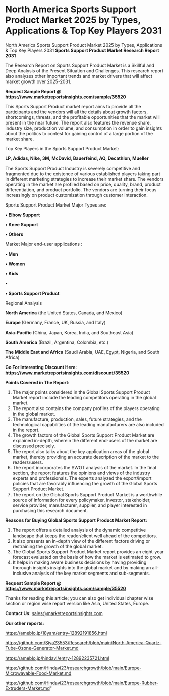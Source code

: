 # North America Sports Support Product Market 2025 by Types, Applications & Top Key Players 2031
North America Sports Support Product Market 2025 by Types, Applications & Top Key Players 2031
<strong>Sports Support Product Market Research Report 2031</strong>

The Research Report on Sports Support Product Market is a Skillful and Deep Analysis of the Present Situation and Challenges. This research report also analyzes other important trends and market drivers that will affect market growth over 2025-2031.

<strong>Request Sample Report @ <a href=https://www.marketreportsinsights.com/sample/35520>https://www.marketreportsinsights.com/sample/35520</a></strong>

This Sports Support Product market report aims to provide all the participants and the vendors will all the details about growth factors, shortcomings, threats, and the profitable opportunities that the market will present in the near future. The report also features the revenue share, industry size, production volume, and consumption in order to gain insights about the politics to contest for gaining control of a large portion of the market share.

Top Key Players in the Sports Support Product Market:

<strong>LP, Adidas, Nike, 3M, McDavid, Bauerfeind, AQ, Decathlon, Mueller</strong>

The Sports Support Product Industry is severely competitive and fragmented due to the existence of various established players taking part in different marketing strategies to increase their market share. The vendors operating in the market are profiled based on price, quality, brand, product differentiation, and product portfolio. The vendors are turning their focus increasingly on product customization through customer interaction.

Sports Support Product Market Major Types are:

<strong>•  Elbow Support

•  Knee Support

•  Others</strong>

Market Major end-user applications :

<strong>•  Men

•  Women

•  Kids

•  

•  Sports Support Product</strong>

Regional Analysis

</u><strong><b>North America</b></strong> (the United States, Canada, and Mexico)

<strong><b>Europe </b></strong>(Germany, France, UK, Russia, and Italy)

<strong><b>Asia-Pacific</b></strong> (China, Japan, Korea, India, and Southeast Asia)

<strong><b>South America</b></strong> (Brazil, Argentina, Colombia, etc.)

<strong><b>The Middle East and Africa</b></strong> (Saudi Arabia, UAE, Egypt, Nigeria, and South Africa)

<strong>Go For Interesting Discount Here: <a href=https://www.marketreportsinsights.com/discount/35520>https://www.marketreportsinsights.com/discount/35520</a></strong>

<strong>Points Covered in The Report:</strong>
<ol>
  <li>The major points considered in the Global Sports Support Product Market report include the leading competitors operating in the global market.</li>
  <li>The report also contains the company profiles of the players operating in the global market.</li>
  <li>The manufacture, production, sales, future strategies, and the technological capabilities of the leading manufacturers are also included in the report.</li>
  <li>The growth factors of the Global Sports Support Product Market are explained in-depth, wherein the different end-users of the market are discussed precisely.</li>
  <li>The report also talks about the key application areas of the global market, thereby providing an accurate description of the market to the readers/users.</li>
  <li>The report incorporates the SWOT analysis of the market. In the final section, the report features the opinions and views of the industry experts and professionals. The experts analyzed the export/import policies that are favorably influencing the growth of the Global Sports Support Product Market.</li>
  <li>The report on the Global Sports Support Product Market is a worthwhile source of information for every policymaker, investor, stakeholder, service provider, manufacturer, supplier, and player interested in purchasing this research document.</li>
</ol>
<strong>Reasons for Buying Global Sports Support Product Market Report:</strong>

<ol>
  <li>The report offers a detailed analysis of the dynamic competitive landscape that keeps the reader/client well ahead of the competitors.</li>
  <li>It also presents an in-depth view of the different factors driving or restraining the growth of the global market.</li>
  <li>The Global Sports Support Product Market report provides an eight-year forecast evaluated on the basis of how the market is estimated to grow.</li>
  <li>It helps in making aware business decisions by having providing thorough insights insights into the global market and by making an all-inclusive analysis of the key market segments and sub-segments.</li>
</ol>
<strong>Request Sample Report @ <a href=https://www.marketreportsinsights.com/sample/35520>https://www.marketreportsinsights.com/sample/35520</a></strong>


Thanks for reading this article; you can also get individual chapter wise section or region wise report version like Asia, United States, Europe.

<strong>Contact Us:</strong>
sales@marketreportsinsights.com

<strong>Our other reports:</strong>

<a href=https://ameblo.jp/18yam/entry-12892191856.html>https://ameblo.jp/18yam/entry-12892191856.html</a>

<a href=https://github.com/Siya23553/Research/blob/main/North-America-Quartz-Tube-Ozone-Generator-Market.md>https://github.com/Siya23553/Research/blob/main/North-America-Quartz-Tube-Ozone-Generator-Market.md</a>

<a href=https://ameblo.jp/hindavi/entry-12892235721.html>https://ameblo.jp/hindavi/entry-12892235721.html</a>

<a href=https://github.com/Hindavi23/researchgrowth/blob/main/Europe-Microwavable-Food-Market.md>https://github.com/Hindavi23/researchgrowth/blob/main/Europe-Microwavable-Food-Market.md</a>

<a href=https://github.com/Hindavi23/researchgrowth/blob/main/Europe-Rubber-Extruders-Market.md>https://github.com/Hindavi23/researchgrowth/blob/main/Europe-Rubber-Extruders-Market.md</a>"
